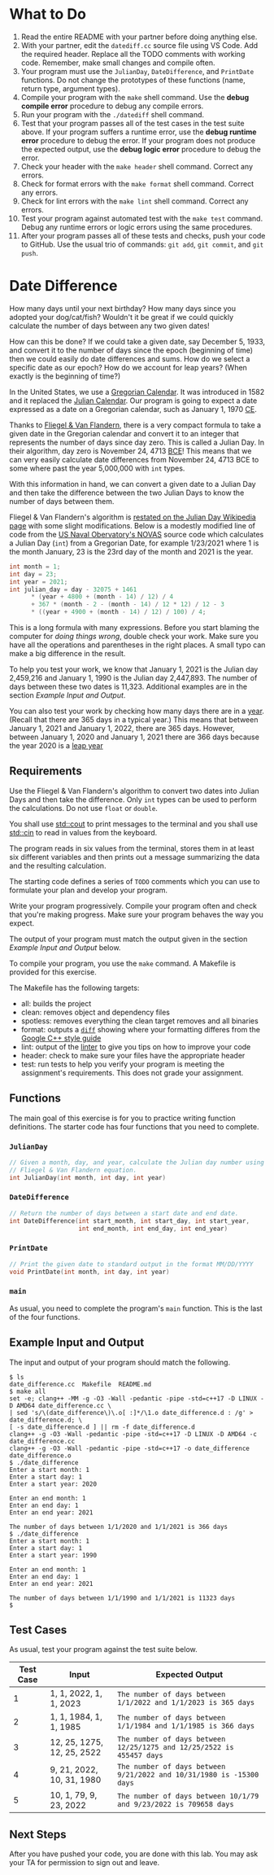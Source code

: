 
# What to Do
1. Read the entire README with your partner before doing anything else.
1. With your partner, edit the `datediff.cc` source file using VS Code. Add the required header. Replace all the TODO comments with working code. Remember, make small changes and compile often.
1. Your program must use the `JulianDay`, `DateDifference`, and `PrintDate` functions. Do not change the prototypes of these functions (name, return type, argument types).
1. Compile your program with the `make` shell command. Use the **debug compile error** procedure to debug any compile errors.
1. Run your program with the `./datediff` shell command.
1. Test that your program passes all of the test cases in the test suite above. If your program suffers a runtime error, use the **debug runtime error** procedure to debug the error. If your program does not produce the expected output, use the **debug logic error** procedure to debug the error.
1. Check your header with the `make header` shell command. Correct any errors.
1. Check for format errors with the `make format` shell command. Correct any errors.
1. Check for lint errors with the `make lint` shell command. Correct any errors.
1. Test your program against automated test with the `make test` command. Debug any runtime errors or logic errors using the same procedures.
1. After your program passes all of these tests and checks, push your code to GitHub. Use the usual trio of commands: `git add`, `git commit`, and `git push`.

# Date Difference

How many days until your next birthday? How many days since you adopted your dog/cat/fish? Wouldn't it be great if we could quickly calculate the number of days between any two given dates!

How can this be done? If we could take a given date, say December 5, 1933, and convert it to the number of days since the epoch (beginning of time) then we could easily do date differences and sums. How do we select a specific date as our epoch? How do we account for leap years? (When exactly is the beginning of time?)

In the United States, we use a [Gregorian Calendar](https://en.wikipedia.org/wiki/Gregorian_calendar). It was introduced in 1582 and it replaced the [Julian Calendar](https://en.wikipedia.org/wiki/Julian_calendar). Our program is going to expect a date expressed as a date on a Gregorian calendar, such as January 1, 1970 [CE](https://en.wikipedia.org/wiki/Common_Era).

Thanks to [Fliegel & Van Flandern](https://dl.acm.org/doi/pdf/10.1145/364096.364097), there is a very compact formula to take a given date in the Gregorian calendar and convert it to an integer that represents the number of days since day zero. This is called a Julian Day. In their algorithm, day zero is November 24, 4713 [BCE](https://en.wikipedia.org/wiki/Common_Era)! This means that we can very easily calculate date differences from November 24, 4713 BCE to some where past the year 5,000,000 with `int` types.

With this information in hand, we can convert a given date to a Julian Day and then take the difference between the two Julian Days to know the number of days between them.

Fliegel & Van Flandern's algorithm is [restated on the Julian Day Wikipedia page](https://en.wikipedia.org/wiki/Julian_day#Julian_day_number_calculation) with some slight modifications. Below is a modestly modified line of code from the [US Naval Obervatory's NOVAS](https://github.com/indigo-astronomy/novas) source code which calculates a Julian Day (`int`) from a Gregorian Date, for example 1/23/2021 where 1 is the month January, 23 is the 23rd day of the month and 2021 is the year.

```C++
int month = 1;
int day = 23;
int year = 2021;
int julian_day = day - 32075 + 1461
      * (year + 4800 + (month - 14) / 12) / 4
      + 367 * (month - 2 - (month - 14) / 12 * 12) / 12 - 3
      * ((year + 4900 + (month - 14) / 12) / 100) / 4;
```

This is a long formula with many expressions. Before you start blaming the computer for _doing things wrong_, double check your work. Make sure you have all the operations and parentheses in the right places. A small typo can make a big difference in the result.

To help you test your work, we know that January 1, 2021 is the Julian day 2,459,216 and January 1, 1990 is the Julian day 2,447,893. The number of days between these two dates is 11,323. Additional examples are in the section _Example Input and Output_.

You can also test your work by checking how many days there are in a [year](https://en.wikipedia.org/wiki/Calendar_year). (Recall that there are 365 days in a typical year.) This means that between January 1, 2021 and January 1, 2022, there are 365 days. However, between January 1, 2020 and January 1, 2021 there are 366 days because the year 2020 is a [leap year](https://en.wikipedia.org/wiki/Leap_year.)

## Requirements

Use the Fliegel & Van Flandern's algorithm to convert two dates into Julian Days and then take the difference. Only `int` types can be used to perform the calculations. Do not use `float` or `double`.

You shall use [std::cout](https://en.cppreference.com/w/cpp/io/cout) to print messages to the terminal and you shall use [std::cin](https://en.cppreference.com/w/cpp/io/cin) to read in values from the keyboard.

The program reads in six values from the terminal, stores them in at least six different variables and then prints out a message summarizing the data and the resulting calculation.

The starting code defines a series of `TODO` comments which you can use to formulate your plan and develop your program.

Write your program progressively. Compile your program often and check that you're making progress. Make sure your program behaves the way you expect.

The output of your program must match the output given in the section _Example Input and Output_ below.

To compile your program, you use the `make` command. A Makefile is provided for this exercise.

The Makefile has the following targets:

* all: builds the project
* clean: removes object and dependency files
* spotless: removes everything the clean target removes and all binaries
* format: outputs a [`diff`](https://en.wikipedia.org/wiki/Diff) showing where your formatting differes from the [Google C++ style guide](https://google.github.io/styleguide/cppguide.html)
* lint: output of the [linter](https://en.wikipedia.org/wiki/Lint_(software)) to give you tips on how to improve your code
* header: check to make sure your files have the appropriate header
* test: run tests to help you verify your program is meeting the assignment's requirements. This does not grade your assignment.

## Functions

The main goal of this exercise is for you to practice writing function definitions. The starter code has four functions that you need to complete.

### `JulianDay`

```C++
// Given a month, day, and year, calculate the Julian day number using the
// Fliegel & Van Flandern equation.
int JulianDay(int month, int day, int year)
```

### `DateDifference`

```C++
// Return the number of days between a start date and end date.
int DateDifference(int start_month, int start_day, int start_year,
                   int end_month, int end_day, int end_year)
```

### `PrintDate`

```C++
// Print the given date to standard output in the format MM/DD/YYYY
void PrintDate(int month, int day, int year)
```

### `main`

As usual, you need to complete the program's `main` function. This is the last of the four functions.

## Example Input and Output

The input and output of your program should match the following.

```
$ ls
date_difference.cc  Makefile  README.md
$ make all
set -e; clang++ -MM -g -O3 -Wall -pedantic -pipe -std=c++17 -D LINUX -D AMD64 date_difference.cc \
| sed 's/\(date_difference\)\.o[ :]*/\1.o date_difference.d : /g' > date_difference.d; \
[ -s date_difference.d ] || rm -f date_difference.d
clang++ -g -O3 -Wall -pedantic -pipe -std=c++17 -D LINUX -D AMD64 -c date_difference.cc
clang++ -g -O3 -Wall -pedantic -pipe -std=c++17 -o date_difference date_difference.o 
$ ./date_difference
Enter a start month: 1
Enter a start day: 1
Enter a start year: 2020

Enter an end month: 1
Enter an end day: 1
Enter an end year: 2021

The number of days between 1/1/2020 and 1/1/2021 is 366 days
$ ./date_difference
Enter a start month: 1
Enter a start day: 1
Enter a start year: 1990

Enter an end month: 1
Enter an end day: 1
Enter an end year: 2021

The number of days between 1/1/1990 and 1/1/2021 is 11323 days
$ 
```

## Test Cases

As usual, test your program against the test suite below.

| Test Case | Input                      | Expected Output                                                       |
|-----------|----------------------------|-----------------------------------------------------------------------|
| 1         | 1, 1, 2022, 1, 1, 2023     | `The number of days between 1/1/2022 and 1/1/2023 is 365 days`        |
| 2         | 1, 1, 1984, 1, 1, 1985     | `The number of days between 1/1/1984 and 1/1/1985 is 366 days`        |
| 3         | 12, 25, 1275, 12, 25, 2522 | `The number of days between 12/25/1275 and 12/25/2522 is 455457 days` |
| 4         | 9, 21, 2022, 10, 31, 1980  | `The number of days between 9/21/2022 and 10/31/1980 is -15300 days`  |
| 5         | 10, 1, 79, 9, 23, 2022     | `The number of days between 10/1/79 and 9/23/2022 is 709658 days`     |

## Next Steps

After you have pushed your code, you are done with this lab. You may ask your TA for permission to sign out and leave.
